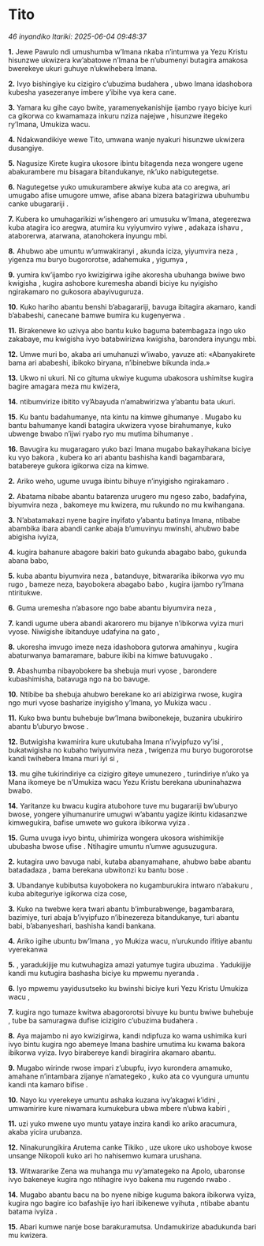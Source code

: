# Tito
*46 inyandiko*
*Itariki: 2025-06-04 09:48:37*

**1.** Jewe Pawulo ndi umushumba w’Imana nkaba n’intumwa ya Yezu Kristu hisunzwe ukwizera kw’abatowe n’Imana be n’ubumenyi butagira amakosa bwerekeye ukuri guhuye n’ukwihebera Imana.

**2.** Ivyo bishingiye ku cizigiro c’ubuzima budahera , ubwo Imana idashobora kubesha yasezeranye imbere y’ibihe vya kera cane.

**3.** Yamara ku gihe cayo bwite, yaramenyekanishije ijambo ryayo biciye kuri ca gikorwa co kwamamaza inkuru nziza najejwe , hisunzwe itegeko ry’Imana, Umukiza wacu.

**4.** Ndakwandikiye wewe Tito, umwana wanje nyakuri hisunzwe ukwizera dusangiye.

**5.** Nagusize Kirete kugira ukosore ibintu bitagenda neza wongere ugene abakurambere mu bisagara bitandukanye, nk’uko nabigutegetse.

**6.** Nagutegetse yuko umukurambere akwiye kuba ata co aregwa, ari umugabo afise umugore umwe, afise abana bizera batagirizwa ubuhumbu canke ubugarariji .

**7.** Kubera ko umuhagarikizi w’ishengero ari umusuku w’Imana, ategerezwa kuba atagira ico aregwa, atumira ku vyiyumviro vyiwe , adakaza ishavu , ataborerwa, atarwana, atanohokera inyungu mbi.

**8.** Ahubwo abe umuntu w’umwakiranyi , akunda iciza, yiyumvira neza , yigenza mu buryo bugororotse, adahemuka , yigumya ,

**9.** yumira kw’ijambo ryo kwizigirwa igihe akoresha ubuhanga bwiwe bwo kwigisha , kugira ashobore kuremesha abandi biciye ku nyigisho ngirakamaro no gukosora abayivuguruza.

**10.** Kuko hariho abantu benshi b’abagarariji, bavuga ibitagira akamaro, kandi b’ababeshi, canecane bamwe bumira ku kugenyerwa .

**11.** Birakenewe ko uzivya abo bantu kuko baguma batembagaza ingo uko zakabaye, mu kwigisha ivyo batabwirizwa kwigisha, barondera inyungu mbi.

**12.** Umwe muri bo, akaba ari umuhanuzi w’iwabo, yavuze ati: «Abanyakirete bama ari ababeshi, ibikoko biryana, n’ibinebwe bikunda inda.»

**13.** Ukwo ni ukuri. Ni co gituma ukwiye kuguma ubakosora ushimitse kugira bagire amagara meza mu kwizera,

**14.** ntibumvirize ibitito vy’Abayuda n’amabwirizwa y’abantu bata ukuri.

**15.** Ku bantu badahumanye, nta kintu na kimwe gihumanye . Mugabo ku bantu bahumanye kandi batagira ukwizera vyose birahumanye, kuko ubwenge bwabo n’ijwi ryabo ryo mu mutima bihumanye .

**16.** Bavugira ku mugaragaro yuko bazi Imana mugabo bakayihakana biciye ku vyo bakora , kubera ko ari abantu bashisha kandi bagambarara, batabereye gukora igikorwa ciza na kimwe.

**2.** Ariko weho, ugume uvuga ibintu bihuye n’inyigisho ngirakamaro .

**2.** Abatama nibabe abantu batarenza urugero mu ngeso zabo, badafyina, biyumvira neza , bakomeye mu kwizera, mu rukundo no mu kwihangana.

**3.** N’abatamakazi nyene bagire inyifato y’abantu batinya Imana, ntibabe abambika ibara abandi canke abaja b’umuvinyu mwinshi, ahubwo babe abigisha ivyiza,

**4.** kugira bahanure abagore bakiri bato gukunda abagabo babo, gukunda abana babo,

**5.** kuba abantu biyumvira neza , batanduye, bitwararika ibikorwa vyo mu rugo , bameze neza, bayobokera abagabo babo , kugira ijambo ry’Imana ntiritukwe.

**6.** Guma uremesha n’abasore ngo babe abantu biyumvira neza ,

**7.** kandi ugume ubera abandi akarorero mu bijanye n’ibikorwa vyiza muri vyose. Niwigishe ibitanduye udafyina na gato ,

**8.** ukoresha imvugo imeze neza idashobora gutorwa amahinyu , kugira abaturwanya bamaramare, babure ikibi na kimwe batuvugako .

**9.** Abashumba nibayobokere ba shebuja muri vyose , barondere kubashimisha, batavuga ngo na bo bavuge.

**10.** Ntibibe ba shebuja ahubwo berekane ko ari abizigirwa rwose, kugira ngo muri vyose basharize inyigisho y’Imana, yo Mukiza wacu .

**11.** Kuko bwa buntu buhebuje bw’Imana bwibonekeje, buzanira ubukiriro abantu b’uburyo bwose .

**12.** Butwigisha kwamirira kure ukutubaha Imana n’ivyipfuzo vy’isi , bukatwigisha no kubaho twiyumvira neza , twigenza mu buryo bugororotse kandi twihebera Imana muri iyi si ,

**13.** mu gihe tukirindiriye ca cizigiro giteye umunezero , turindiriye n’uko ya Mana ikomeye be n’Umukiza wacu Yezu Kristu berekana ubuninahazwa bwabo.

**14.** Yaritanze ku bwacu kugira atubohore tuve mu bugarariji bw’uburyo bwose, yongere yihumanurire umugwi w’abantu yagize ikintu kidasanzwe kimwegukira, bafise umwete wo gukora ibikorwa vyiza .

**15.** Guma uvuga ivyo bintu, uhimiriza wongera ukosora wishimikije ububasha bwose ufise . Ntihagire umuntu n’umwe agusuzugura.

**2.** kutagira uwo bavuga nabi, kutaba abanyamahane, ahubwo babe abantu batadadaza , bama berekana ubwitonzi ku bantu bose .

**3.** Ubandanye kubibutsa kuyobokera no kugamburukira intwaro n’abakuru , kuba abiteguriye igikorwa ciza cose,

**3.** Kuko na twebwe kera twari abantu b’imburabwenge, bagambarara, bazimiye, turi abaja b’ivyipfuzo n’ibinezereza bitandukanye, turi abantu babi, b’abanyeshari, bashisha kandi bankana.

**4.** Ariko igihe ubuntu bw’Imana , yo Mukiza wacu, n’urukundo ifitiye abantu vyerekanwa

**5.** , yaradukijije mu kutwuhagiza amazi yatumye tugira ubuzima . Yadukijije kandi mu kutugira bashasha biciye ku mpwemu nyeranda .

**6.** Iyo mpwemu yayidusutseko ku bwinshi biciye kuri Yezu Kristu Umukiza wacu ,

**7.** kugira ngo tumaze kwitwa abagororotsi bivuye ku buntu bwiwe buhebuje , tube ba samuragwa dufise icizigiro c’ubuzima budahera .

**8.** Aya majambo ni ayo kwizigirwa, kandi ndipfuza ko wama ushimika kuri ivyo bintu kugira ngo abemeye Imana bashire umutima ku kwama bakora ibikorwa vyiza. Ivyo birabereye kandi biragirira akamaro abantu.

**9.** Mugabo wirinde rwose impari z’ubupfu, ivyo kurondera amamuko, amahane n’intambara zijanye n’amategeko , kuko ata co vyungura umuntu kandi nta kamaro bifise .

**10.** Nayo ku vyerekeye umuntu ashaka kuzana ivy’akagwi k’idini , umwamirire kure niwamara kumukebura ubwa mbere n’ubwa kabiri ,

**11.** uzi yuko mwene uyo muntu yataye inzira kandi ko ariko aracumura, akaba yicira urubanza.

**12.** Ninakurungikira Arutema canke Tikiko , uze ukore uko ushoboye kwose unsange Nikopoli kuko ari ho nahisemwo kumara urushana.

**13.** Witwararike Zena wa muhanga mu vy’amategeko na Apolo, ubaronse ivyo bakeneye kugira ngo ntihagire ivyo bakena mu rugendo rwabo .

**14.** Mugabo abantu bacu na bo nyene nibige kuguma bakora ibikorwa vyiza, kugira ngo bagire ico bafashije iyo hari ibikenewe vyihuta , ntibabe abantu batama ivyiza .

**15.** Abari kumwe nanje bose barakuramutsa. Undamukirize abadukunda bari mu kwizera.

